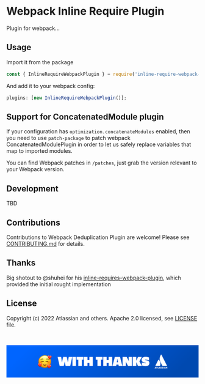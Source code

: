 # Webpack Inline Require Plugin

Plugin for webpack...

## Usage

Import it from the package

```js
const { InlineRequireWebpackPlugin } = require('inline-require-webpack-plugin');
```

And add it to your webpack config:

```js
plugins: [new InlineRequireWebpackPlugin()];
```

## Support for ConcatenatedModule plugin

If your configuration has `optimization.concatenateModules` enabled, then you need to use `patch-package` to patch webpack ConcatenatedModulePlugin in order to let us safely replace variables that map to imported modules.

You can find Webpack patches in `/patches`, just grab the version relevant to your Webpack version.

## Development

TBD

## Contributions

Contributions to Webpack Deduplication Plugin are welcome! Please see [CONTRIBUTING.md](CONTRIBUTING.md) for details.

## Thanks

Big shotout to @shuhei for his [inline-requires-webpack-plugin](https://github.com/shuhei/inline-requires-webpack-plugin), which provided the initial rought implementation

## License

Copyright (c) 2022 Atlassian and others.
Apache 2.0 licensed, see [LICENSE](LICENSE) file.

<br/>

[![With ❤️ from Atlassian](https://raw.githubusercontent.com/atlassian-internal/oss-assets/master/banner-with-thanks.png)](https://www.atlassian.com)
